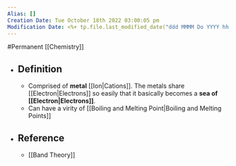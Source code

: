 ```yaml
---
Alias: []
Creation Date: Tue October 18th 2022 03:00:05 pm 
Modification Date: <%+ tp.file.last_modified_date("ddd MMMM Do YYYY hh:mm:ss a") %>
---
```

#Permanent [[Chemistry]]

- ## Definition
	- Comprised of **metal** [[Ion|Cations]]. The metals share [[Electron|Electrons]] so easily that it basically becomes a **sea of [[Electron|Electrons]]**.
	- Can have a virity of [[Boiling and Melting Point|Boiling and Melting Points]] 
- ## Reference
	- [[Band Theory]]